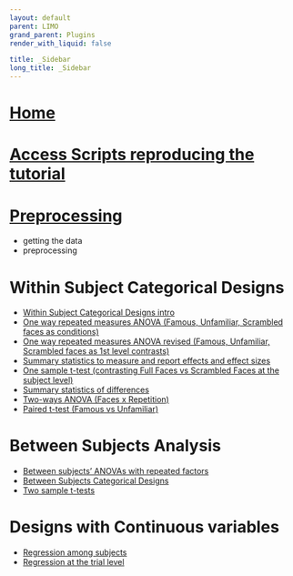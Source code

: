 ```yaml
---
layout: default
parent: LIMO
grand_parent: Plugins
render_with_liquid: false

title: _Sidebar
long_title: _Sidebar
---
```

# [Home](https://raw.githubusercontent.com/LIMO-EEG-Toolbox/limo_meeg/wiki)

# [Access Scripts reproducing the tutorial](https://raw.githubusercontent.com/LIMO-EEG-Toolbox/limo_meeg/tree/master/resources/code)

# [Preprocessing](https://raw.githubusercontent.com/LIMO-EEG-Toolbox/limo_meeg/wiki/01.-Preprocessing)
- getting the data
- preprocessing

# Within Subject Categorical Designs
- [Within Subject Categorical Designs intro](https://raw.githubusercontent.com/LIMO-EEG-Toolbox/limo_meeg/wiki/02.-Within-Subject-Categorical-Designs)
- [One way repeated measures ANOVA (Famous, Unfamiliar, Scrambled faces as conditions)](https://raw.githubusercontent.com/LIMO-EEG-Toolbox/limo_meeg/wiki/03.1.-One-way-repeated-measures-ANOVA-(Famous,-Unfamiliar,-Scrambled-faces-as-conditions))
- [One way repeated measures ANOVA revised (Famous, Unfamiliar, Scrambled faces as 1st level contrasts)](https://raw.githubusercontent.com/LIMO-EEG-Toolbox/limo_meeg/wiki/03.2.--One-way-repeated-measures-ANOVA-revised-(Famous,-Unfamiliar,-Scrambled-faces-as-1st-level-contrasts))
- [Summary statistics to measure and report effects and effect sizes](https://raw.githubusercontent.com/LIMO-EEG-Toolbox/limo_meeg/wiki/04.-Summary-statistics:-Effects-and-Effect-sizes)
- [One sample t-test (contrasting Full Faces vs Scrambled Faces at the subject level)](https://raw.githubusercontent.com/LIMO-EEG-Toolbox/limo_meeg/wiki/05.-One-sample-t-test-(contrasting-Full-Faces-vs-Scrambled-Faces-at-the-subject-level))
- [Summary statistics of differences](https://raw.githubusercontent.com/LIMO-EEG-Toolbox/limo_meeg/wiki/06.-Summary-statistics-of-differences)
- [Two-ways ANOVA (Faces x Repetition)](https://raw.githubusercontent.com/LIMO-EEG-Toolbox/limo_meeg/wiki/07.-Two-ways-ANOVA-(Faces-x-Repetition))
- [Paired t-test (Famous vs Unfamiliar)](https://raw.githubusercontent.com/LIMO-EEG-Toolbox/limo_meeg/wiki/08.-Paired-t-test-(Famous-vs-Unfamiliar))

# Between Subjects Analysis
- [Between subjects’ ANOVAs with repeated factors](https://raw.githubusercontent.com/LIMO-EEG-Toolbox/limo_meeg/wiki/09.1.-Between-subjects%E2%80%99-ANOVAs-with-repeated-factors)
- [Between Subjects Categorical Designs](https://raw.githubusercontent.com/LIMO-EEG-Toolbox/limo_meeg/wiki/09.2.-Between-Subjects-Categorical-Designs)
- [Two sample t-tests](https://raw.githubusercontent.com/LIMO-EEG-Toolbox/limo_meeg/wiki/10.-Two-sample-t-tests)

# Designs with Continuous variables
- [Regression among subjects](https://raw.githubusercontent.com/LIMO-EEG-Toolbox/limo_meeg/wiki/11.-Regression-among-subjects)
- [Regression at the trial level](https://raw.githubusercontent.com/LIMO-EEG-Toolbox/limo_meeg/wiki/12.-Regression-at-the-trial-level)